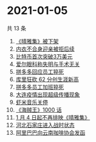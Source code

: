 # 2021-01-05

共 13 条

<!-- BEGIN -->
<!-- 最后更新时间 Tue Jan 05 2021 11:22:05 GMT+0800 (CST) -->
1. [《晴雅集》被下架](https://www.zhihu.com/search?q=晴雅集)
1. [内衣不合身迎亲被拒后续](https://www.zhihu.com/search?q=迎亲被拒)
1. [比特币首次突破3万美元](https://www.zhihu.com/search?q=比特币)
1. [爱尔眼科称失明与手术无关](https://www.zhihu.com/search?q=爱尔眼科)
1. [拼多多回应员工猝死](https://www.zhihu.com/search?q=拼多多回应)
1. [库里狂砍 62 分创生涯新高](https://www.zhihu.com/search?q=库里)
1. [拼多多员工加班猝死](https://www.zhihu.com/search?q=拼多多猝死)
1. [大连疫情出现超级传播现象](https://www.zhihu.com/search?q=大连疫情)
1. [虾米音乐关停](https://www.zhihu.com/search?q=虾米音乐)
1. [《海贼王》1000 话](https://www.zhihu.com/search?q=海贼王)
1. [1 月 4 日起不再排映《晴雅集》](https://www.zhihu.com/search?q=晴雅集)
1. [河北石家庄进入战时状态](https://www.zhihu.com/search?q=河北疫情)
1. [阿里巴巴向云南咖啡协会发函](https://www.zhihu.com/search?q=阿里巴巴)
<!-- END -->
